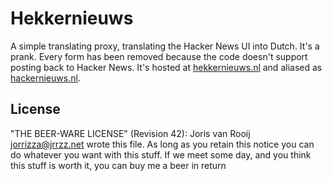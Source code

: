 Hekkernieuws
============

A simple translating proxy, translating the Hacker News UI into
Dutch. It's a prank. Every form has been removed because the code
doesn't support posting back to Hacker News. It's hosted at
[hekkernieuws.nl][1] and aliased as [hackernieuws.nl][1].

[1]: http://hekkernieuws.nl/

License
-------

"THE BEER-WARE LICENSE" (Revision 42):
Joris van Rooij <jorrizza@jrrzz.net> wrote this file. As long as you
retain this notice you can do whatever you want with this stuff. If we
meet some day, and you think this stuff is worth it, you can buy me a
beer in return
